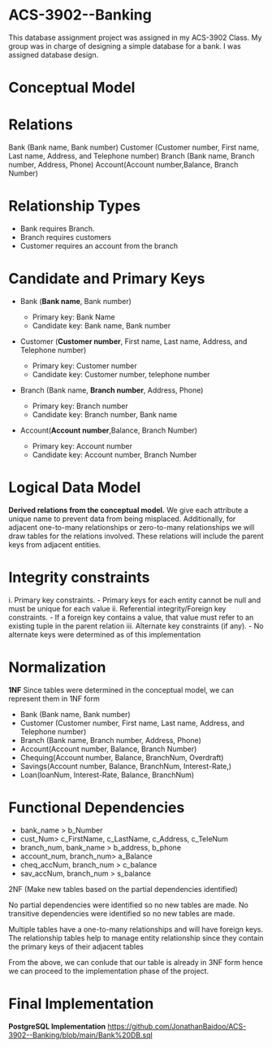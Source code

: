 # ACS-3902--Banking
This database assignment project was assigned in my ACS-3902 Class. My group was in charge of designing a simple database for a bank. I was assigned database design.
# Conceptual Model
# Relations
Bank (Bank name, Bank number)
Customer (Customer number, First name, Last name, Address, and Telephone number)
Branch (Bank name, Branch number, Address, Phone)
Account(Account number,Balance, Branch Number)

# Relationship Types
- Bank requires Branch.
- Branch requires customers
- Customer requires an account from the branch

# Candidate and Primary Keys
- Bank (**Bank name**, Bank number)
    - Primary key: Bank Name
    - Candidate key: Bank name, Bank number

- Customer (**Customer number**, First name, Last name, Address, and Telephone number)
    - Primary key: Customer number
    - Candidate key: Customer number, telephone number

- Branch (Bank name, **Branch number**, Address, Phone)
    - Primary key: Branch number
    - Candidate key: Branch number, Bank name

- Account(**Account number**,Balance, Branch Number)
    - Primary key: Account number 
    - Candidate key: Account number, Branch Number

# Logical Data Model
**Derived relations from the conceptual model.**
We give each attribute a unique name to prevent data from being misplaced. Additionally, for adjacent one-to-many relationships or zero-to-many relationships we will draw tables for the relations involved. These relations will include the parent keys from adjacent entities.

# Integrity constraints

i. Primary key constraints.
    - Primary keys for each entity cannot be null and must be unique for each value
ii. Referential integrity/Foreign key constraints.
    - If a foreign key contains a value, that value must refer to an existing tuple in the parent relation
iii. Alternate key constraints (if any).
    - No alternate keys were determined as of this implementation

# Normalization
**1NF**
Since tables were determined in the conceptual model, we can represent them in 1NF form

- Bank (Bank name, Bank number)
- Customer (Customer number, First name, Last name, Address, and Telephone number)
- Branch (Bank name, Branch number, Address, Phone)
- Account(Account number, Balance, Branch Number)
- Chequing(Account number, Balance, BranchNum, Overdraft)
- Savings(Account number, Balance, BranchNum, Interest-Rate,)
- Loan(loanNum, Interest-Rate, Balance, BranchNum)

# Functional Dependencies
- bank_name > b_Number
- cust_Num> c_FirstName, c_LastName, c_Address, c_TeleNum
- branch_num, bank_name > b_address, b_phone
- account_num, branch_num> a_Balance
- cheq_accNum, branch_num > c_balance
- sav_accNum, branch_num > s_balance

2NF (Make new tables based on the partial dependencies identified)

No partial dependencies were identified so no new tables are made.
No transitive dependencies were identified so no new tables are made.

Multiple tables have a one-to-many relationships and will have foreign keys.
The relationship tables help to manage entity relationship since they contain the primary keys of their adjacent tables

From the above, we can conlude that our table is already in 3NF form hence we can proceed to the implementation phase of the project.

# Final Implementation
**PostgreSQL Implementation**
https://github.com/JonathanBaidoo/ACS-3902--Banking/blob/main/Bank%20DB.sql
